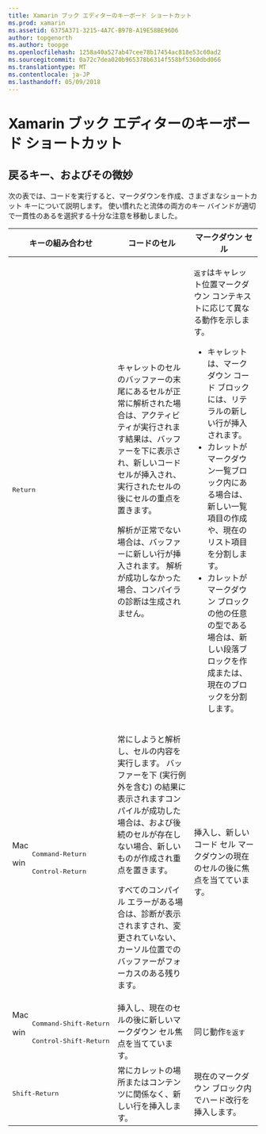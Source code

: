 ```yaml
---
title: Xamarin ブック エディターのキーボード ショートカット
ms.prod: xamarin
ms.assetid: 6375A371-3215-4A7C-B97B-A19E58BE96D6
author: topgenorth
ms.author: toopge
ms.openlocfilehash: 1258a40a527ab47cee78b17454ac818e53c60ad2
ms.sourcegitcommit: 0a72c7dea020b965378b6314f558bf5360dbd066
ms.translationtype: MT
ms.contentlocale: ja-JP
ms.lasthandoff: 05/09/2018
---
```

# <a name="xamarin-workbooks-editor-keyboard-shortcuts"></a>Xamarin ブック エディターのキーボード ショートカット

## <a name="the-return-key-and-its-nuances"></a>戻るキー、およびその微妙

次の表では、コードを実行すると、マークダウンを作成、さまざまなショートカット キーについて説明します。 使い慣れたと流体の両方のキー バインドが適切で一貫性のあるを選択する十分な注意を移動しました。

|キーの組み合わせ|コードのセル|マークダウン セル|
|--- |--- |--- |
|<kbd>Return</kbd>|<p>キャレットのセルのバッファーの末尾にあるセルが正常に解析された場合は、アクティビティが実行されます結果は、バッファーを下に表示され、新しいコード セルが挿入され、実行されたセルの後にセルの重点を置きます。</p><p>解析が正常でない場合は、バッファーに新しい行が挿入されます。 解析が成功しなかった場合、コンパイラの診断は生成されません。</p>|<p><kbd>返す</kbd>はキャレット位置マークダウン コンテキストに応じて異なる動作を示します。</p><ul><li>キャレットは、マークダウン コード ブロックには、リテラルの新しい行が挿入されます。</li><li>カレットがマークダウン一覧ブロック内にある場合は、新しい一覧項目の作成や、現在のリスト項目を分割します。</li><li>カレットがマークダウン ブロックの他の任意の型である場合は、新しい段落ブロックを作成または、現在のブロックを分割します。</li></ul>|
|<dl><dt>Mac</dt><dd><kbd>Command‑Return</kbd></dd><dt>win</dt><dd><kbd>Control‑Return</kbd></dd></dl>|<p>常にしようと解析し、セルの内容を実行します。 バッファーを下 (実行例外を含む) の結果に表示されますコンパイルが成功した場合は、および後続のセルが存在しない場合、新しいものが作成され重点を置きます。</p><p>すべてのコンパイル エラーがある場合は、診断が表示されますされ、変更されていない、カーソル位置でのバッファーがフォーカスのある残ります。</p>|挿入し、新しいコード セル マークダウンの現在のセルの後に焦点を当てています。|
|<dl><dt>Mac</dt><dd><kbd>Command‑Shift‑Return</kbd><dd><dt>win</dt><dd><kbd>Control‑Shift‑Return</kbd></dd></dl>|挿入し、現在のセルの後に新しいマークダウン セル焦点を当てています。|同じ動作<kbd>を返す</kbd>|
|<kbd>Shift‑Return</kbd>|常にカレットの場所またはコンテンツに関係なく、新しい行を挿入します。|現在のマークダウン ブロック内でハード改行を挿入します。|
